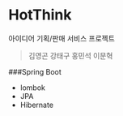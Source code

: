 HotThink
==========
아이디어 기획/판매 서비스 프로젝트
>김영곤
강태구
홍민석
이문혁


###Spring Boot
- lombok
- JPA
- Hibernate
